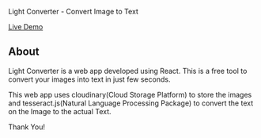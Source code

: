 Light Converter - Convert Image to Text

[Live Demo](https://imagetotextconverter.netlify.app/)

## About

Light Converter is a web app developed using React. This is a free tool to convert your images into text in just few seconds.

This web app uses cloudinary(Cloud Storage Platform) to store the images and tesseract.js(Natural Language Processing Package) to convert the text on the Image to the actual Text.

Thank You!
